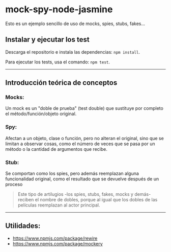 # mock-spy-node-jasmine
Esto es un ejemplo sencillo de uso de mocks, spies, stubs, fakes...

## Instalar y ejecutar los test
Descarga el repositorio e instala las dependencias: `npm install`.  

Para ejecutar los tests, usa el comando: `npm test`.

------

## Introducción teórica de conceptos

### Mocks: 
Un mock es un "doble de prueba" (test double) que sustituye por completo el método/función/objeto original.

### Spy:
Afectan a un objeto, clase o función, pero no alteran el original, sino que se limitan a observar cosas, como el número de veces que se pasa por un método o la cantidad de argumentos que recibe.

### Stub:
Se comportan como los spies, pero además reemplazan alguna funcionalidad original, como el resultado que se devuelve después de un proceso


> Este tipo de artilugios -los spies, stubs, fakes, mocks y demás- reciben el nombre de dobles, porque al igual que los dobles de las películas reemplazan al actor principal.

-------

## Utilidades: 
* https://www.npmjs.com/package/rewire
* https://www.npmjs.com/package/mockery